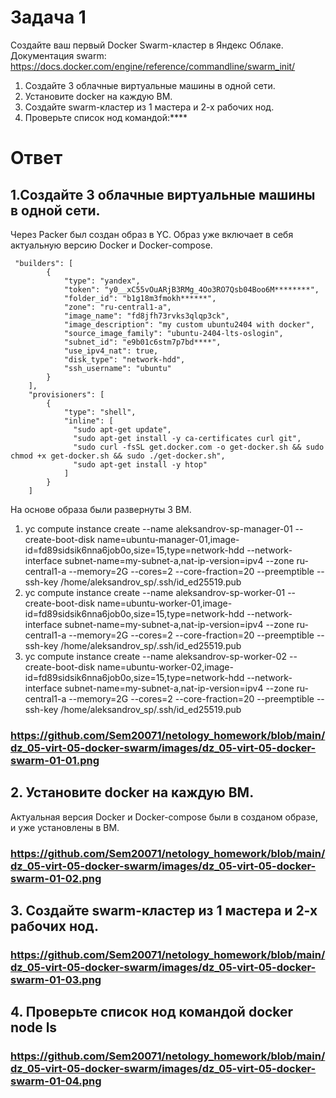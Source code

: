 # Задача 1
Создайте ваш первый Docker Swarm-кластер в Яндекс Облаке. Документация swarm: https://docs.docker.com/engine/reference/commandline/swarm_init/
1. Создайте 3 облачные виртуальные машины в одной сети.
2. Установите docker на каждую ВМ.
3. Создайте swarm-кластер из 1 мастера и 2-х рабочих нод.
4. Проверьте список нод командой:****

# Ответ
## 1.Создайте 3 облачные виртуальные машины в одной сети.
Через Packer был создан образ в YC. Образ уже включает в себя актуальную версию Docker и Docker-compose.

```
 "builders": [
        {
            "type": "yandex",
            "token": "y0__xC55vOuARjB3RMg_4Oo3RO7Qsb04Boo6M********",
            "folder_id": "b1g18m3fmokh******",
            "zone": "ru-central1-a",
            "image_name": "fd8jfh73rvks3qlqp3ck",
            "image_description": "my custom ubuntu2404 with docker",
            "source_image_family": "ubuntu-2404-lts-oslogin",
            "subnet_id": "e9b01c6stm7p7bd****",
            "use_ipv4_nat": true,
            "disk_type": "network-hdd",
            "ssh_username": "ubuntu"
        }
    ],
    "provisioners": [
        {
            "type": "shell",
            "inline": [
              "sudo apt-get update",
              "sudo apt-get install -y ca-certificates curl git",
              "sudo curl -fsSL get.docker.com -o get-docker.sh && sudo chmod +x get-docker.sh && sudo ./get-docker.sh",
              "sudo apt-get install -y htop"
            ]
        }
    ]
```
На основе образа были развернуты 3 ВМ.
1) yc compute instance create --name aleksandrov-sp-manager-01 --create-boot-disk name=ubuntu-manager-01,image-id=fd89sidsik6nna6job0o,size=15,type=network-hdd --network-interface subnet-name=my-subnet-a,nat-ip-version=ipv4 --zone ru-central1-a --memory=2G --cores=2 --core-fraction=20 --preemptible --ssh-key /home/aleksandrov_sp/.ssh/id_ed25519.pub
2) yc compute instance create --name aleksandrov-sp-worker-01 --create-boot-disk name=ubuntu-worker-01,image-id=fd89sidsik6nna6job0o,size=15,type=network-hdd --network-interface subnet-name=my-subnet-a,nat-ip-version=ipv4 --zone ru-central1-a --memory=2G --cores=2 --core-fraction=20 --preemptible --ssh-key /home/aleksandrov_sp/.ssh/id_ed25519.pub
3) yc compute instance create --name aleksandrov-sp-worker-02 --create-boot-disk name=ubuntu-worker-02,image-id=fd89sidsik6nna6job0o,size=15,type=network-hdd --network-interface subnet-name=my-subnet-a,nat-ip-version=ipv4 --zone ru-central1-a --memory=2G --cores=2 --core-fraction=20 --preemptible --ssh-key /home/aleksandrov_sp/.ssh/id_ed25519.pub

### https://github.com/Sem20071/netology_homework/blob/main/dz_05-virt-05-docker-swarm/images/dz_05-virt-05-docker-swarm-01-01.png

## 2. Установите docker на каждую ВМ. 
Актуальная версия Docker и Docker-compose были в созданом образе, и уже установлены в ВМ.
### https://github.com/Sem20071/netology_homework/blob/main/dz_05-virt-05-docker-swarm/images/dz_05-virt-05-docker-swarm-01-02.png

## 3. Создайте swarm-кластер из 1 мастера и 2-х рабочих нод.
### https://github.com/Sem20071/netology_homework/blob/main/dz_05-virt-05-docker-swarm/images/dz_05-virt-05-docker-swarm-01-03.png

## 4. Проверьте список нод командой docker node ls
### https://github.com/Sem20071/netology_homework/blob/main/dz_05-virt-05-docker-swarm/images/dz_05-virt-05-docker-swarm-01-04.png




